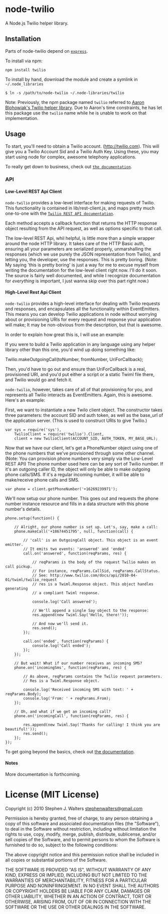 # node-twilio

A Node.js Twilio helper library.

## Installation

Parts of node-twilio depend on [`express`](http://expressjs.com).

To install via npm:
    
    npm install twilio

To install by hand, download the module and create a symlink in `~/.node_libraries`

    $ ln -s /path/to/node-twilio ~/.node-libraries/twilio

Note: Previously, the npm package named `twilio` referred to 
[Aaron Blohowiak's Twilio helper library](http://github.com/aaronblohowiak/Twilio-Node). 
Due to Aaron's time constraints, he has let this package use the `twilio` name while he is
unable to work on that implementation.

## Usage

To start, you'll need to obtain a Twilio account. (http://twilio.com). This will give you a Twilio Account Sid and a Twilio Auth Key. Using these, you may start using node for complex, awesome telephony applications.

To really get down to business, check out [`the documentation`](https://github.com/sjwalter/node-twilio/wiki).

### API

#### Low-Level REST Api Client

`node-twilio` provides a low-level interface for making requests of Twilio. This functionality is contained in lib/rest-client.js, and maps pretty much one-to-one with the [`Twilio REST API documentation`](http://www.twilio.com/docs/api/2010-04-01/rest/).

Each method accepts a callback function that returns the HTTP response object resulting from the API request, as well as options specific to that call.

The low-level REST Api, whil helpful, is little more than a simple wrapper around the node HTTP library. It takes care of the HTTP Basic auth, ensuring all your parameters are serialized properly, unmarshalling the responses (which we use purely the JSON representation from Twilio), and letting you, the developer, use the responses. This is pretty boring. (Note: My saying 'this is pretty boring' is just a way for me to excuse myself from writing the documentation for the low-level client right now. I'll do it soon. The source is fairly well documented, and while I recognize documentation for *everything* is important, I just wanna skip over this part right now.)

#### High-Level Rest Api Client

`node-twilio` provides a high-level interface for dealing with Twilio requests and responses, and encapsulates all the functionality within EventEmitters. This means you can develop Twilio applications in node without worrying about or provisioning URIs for every request and response your application will make; It may be non-obvious from the description, but that is awesome.

In order to explain how great this is, I will use an example:

If you were to build a Twilio application in any language using any helper library other than this one, you'd wind up doing something like:

Twilio.makeOutgoingCall(toNumber, fromNumber, UriForCallback);

Then, you'd have to go out and ensure than UriForCallback is a real, provisioned URI, and you'd put either a script or a static Twiml file there, and Twilio would go and fetch it.

`node-twilio`, however, takes care of all of that provisioning for you, and represents all Twilio interacts as EventEmitters. Again, this is awesome. Here's an example:

First, we want to instantiate a new Twilo client object.
The constructor takes three parameters: the account SID and auth token, as well as
the base_url of the application server. (This is used to construct URIs to give Twilio.)

    var sys = require('sys'),
        TwilioClient = require('twilio').Client,
        client = new TwilioClient(ACCOUNT_SID, AUTH_TOKEN, MY_BASE_URL);

Now that we have our client, let's get a PhoneNumber object using one of the 
phone numbers that we've provisioned through some other channel.
(Note: You can provision phone numbers very simply via the Low-Level REST API)
The phone number used here can be any sort of Twilio number. If it's an outgoing
caller ID, the object will only be able to make outgoing phone calls/SMS. If it's
a regular incoming number, it will be able to make/receive phone calls and SMS.

    var phone = client.getPhoneNumber('+16269239971');

We'll now setup our phone number. This goes out and requests the phone number
instance resource and fills in a data structure with this phone number's details.

    phone.setup(function() {
        
        // Alright, our phone number is set up. Let's, say, make a call:
        phone.makeCall('+18674451795', null, function(call) {
            
            // 'call' is an OutgoingCall object. This object is an event emitter.
            // It emits two events: 'answered' and 'ended'
            call.on('answered', function(reqParams, res) {
                
                // reqParams is the body of the request Twilio makes on call pickup.
                // For instance, reqParams.CallSid, reqParams.CallStatus.
                // See: http://www.twilio.com/docs/api/2010-04-01/twiml/twilio_request
                // res is a Twiml.Response object. This object handles generating
                // a compliant Twiml response.
                
                console.log('Call answered');
    
                // We'll append a single Say object to the response:
                res.append(new Twiml.Say('Hello, there!'));
    
                // And now we'll send it.
                res.send();
            });
            
            call.on('ended', function(reqParams) {
                console.log('Call ended');
            });
        });
    
        // But wait! What if our number receives an incoming SMS?
        phone.on('incomingSms', function(reqParams, res) {
            
            // As above, reqParams contains the Twilio request parameters.
            // Res is a Twiml.Response object.
            
            console.log('Received incoming SMS with text: ' + reqParams.Body);
            console.log('From: ' + reqParams.From);
        });
    
        // Oh, and what if we get an incoming call?
        phone.on('incomingCall', function(reqParams, res) {
            
            res.append(new Twiml.Say('Thanks for calling! I think you are beautiful!'));
            res.send();
        });
    });

To get going beyond the basics, check out [the documentation](https://github.com/sjwalter/node-twilio/wiki).

#### Notes

More documentation is forthcoming.

# License (MIT License)

Copyright (c) 2010 Stephen J. Walters <stephenwalters@gmail.com>

Permission is hereby granted, free of charge, to any person obtaining a copy
of this software and associated documentation files (the "Software"), to deal
in the Software without restriction, including without limitation the rights
to use, copy, modify, merge, publish, distribute, sublicense, and/or sell
copies of the Software, and to permit persons to whom the Software is
furnished to do so, subject to the following conditions:

The above copyright notice and this permission notice shall be included in
all copies or substantial portions of the Software.

THE SOFTWARE IS PROVIDED "AS IS", WITHOUT WARRANTY OF ANY KIND, EXPRESS OR
IMPLIED, INCLUDING BUT NOT LIMITED TO THE WARRANTIES OF MERCHANTABILITY,
FITNESS FOR A PARTICULAR PURPOSE AND NONINFRINGEMENT. IN NO EVENT SHALL THE
AUTHORS OR COPYRIGHT HOLDERS BE LIABLE FOR ANY CLAIM, DAMAGES OR OTHER
LIABILITY, WHETHER IN AN ACTION OF CONTRACT, TORT OR OTHERWISE, ARISING FROM,
OUT OF OR IN CONNECTION WITH THE SOFTWARE OR THE USE OR OTHER DEALINGS IN
THE SOFTWARE.

